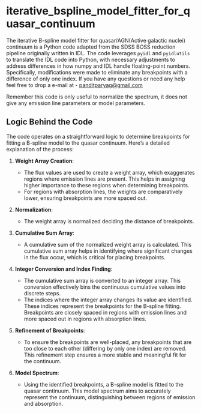 # iterative_bspline_model_fitter_for_quasar_continuum
The iterative B-spline model fitter for quasar/AGN(Active galactic nuclei) continuum is a Python code adapted from the SDSS BOSS reduction pipeline originally written in IDL. The code leverages `pyidl` and `pyidlutils` to translate the IDL code into Python, with necessary adjustments to address differences in how numpy and IDL handle floating-point numbers. Specifically, modifications were made to eliminate any breakpoints with a difference of only one index.
If you have any questions or need any help feel free to drop a e-mail at - panditparyag@gmail.com

Remember this code is only useful to normalize the spectrum, it does not give any emission line parameters or model parameters.

## Logic Behind the Code

The code operates on a straightforward logic to determine breakpoints for fitting a B-spline model to the quasar continuum. Here’s a detailed explanation of the process:

1. **Weight Array Creation**: 
   - The flux values are used to create a weight array, which exaggerates regions where emission lines are present. This helps in assigning higher importance to these regions when determining breakpoints.
   - For regions with absorption lines, the weights are comparatively lower, ensuring breakpoints are more spaced out.

2. **Normalization**:
   - The weight array is normalized deciding the distance of breakpoints.

3. **Cumulative Sum Array**:
   - A cumulative sum of the normalized weight array is calculated. This cumulative sum array helps in identifying where significant changes in the flux occur, which is critical for placing breakpoints.

4. **Integer Conversion and Index Finding**:
   - The cumulative sum array is converted to an integer array. This conversion effectively bins the continuous cumulative values into discrete steps.
   - The indices where the integer array changes its value are identified. These indices represent the breakpoints for the B-spline fitting. Breakpoints are closely spaced in regions with emission lines and more spaced out in regions with absorption lines.

5. **Refinement of Breakpoints**:
   - To ensure the breakpoints are well-placed, any breakpoints that are too close to each other (differing by only one index) are removed. This refinement step ensures a more stable and meaningful fit for the continuum.

6. **Model Spectrum**:
   - Using the identified breakpoints, a B-spline model is fitted to the quasar continuum. This model spectrum aims to accurately represent the continuum, distinguishing between regions of emission and absorption.
